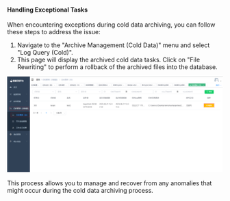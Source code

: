 #### Handling Exceptional Tasks

When encountering exceptions during cold data archiving, you can follow these steps to address the issue:

1. Navigate to the "Archive Management (Cold Data)" menu and select "Log Query (Cold)".
2. This page will display the archived cold data tasks. Click on "File Rewriting" to perform a rollback of the archived files into the database.

![File Rewriting](../../images/whalealDataImages/image-20230621150804299.png)

This process allows you to manage and recover from any anomalies that might occur during the cold data archiving process.
